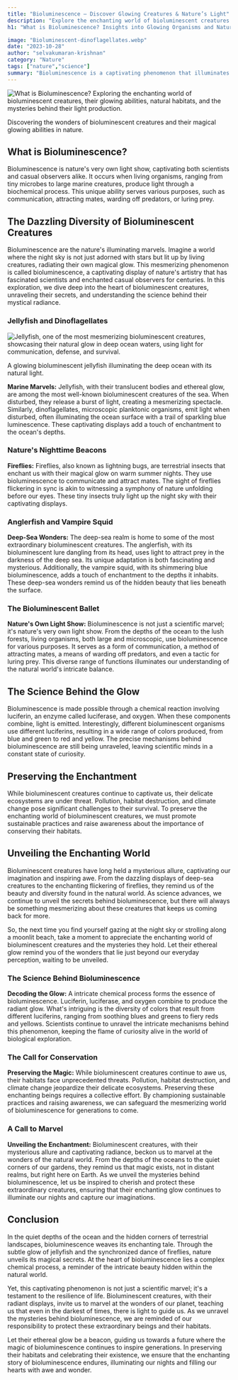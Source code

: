 ```yaml
---
title: "Bioluminescence – Discover Glowing Creatures & Nature’s Light"
description: "Explore the enchanting world of bioluminescent creatures. Learn how certain organisms produce light naturally and the science behind this fascinating phenomenon."
h1: "What is Bioluminescence? Insights into Glowing Organisms and Nature"

image: "Bioluminescent-dinoflagellates.webp"
date: "2023-10-28"
author: "selvakumaran-krishnan"
category: "Nature"
tags: ["nature","science"]
summary: "Bioluminescence is a captivating phenomenon that illuminates the natural world with its magical glow. It is the ability of certain organisms to produce light through a chemical reaction within their bodies. In this article, we will embark on a journey to uncover the mysteries surrounding bioluminescent creatures and delve into the mesmerizing allure they possess."
---
```


![What is Bioluminescence? Exploring the enchanting world of bioluminescent creatures, their glowing abilities, natural habitats, and the mysteries behind their light production.](/assets/images/blog/Bioluminescent-dinoflagellates.webp "Discover Bioluminescence: The Fascinating Glow of Nature's Living Lights")

Discovering the wonders of bioluminescent creatures and their magical glowing abilities in nature.

What is Bioluminescence?
------------------------

Bioluminescence is nature's very own light show, captivating both scientists and casual observers alike. It occurs when living organisms, ranging from tiny microbes to large marine creatures, produce light through a biochemical process. This unique ability serves various purposes, such as communication, attracting mates, warding off predators, or luring prey.

The Dazzling Diversity of Bioluminescent Creatures
--------------------------------------------------

Bioluminescence are the nature's illuminating marvels. Imagine a world where the night sky is not just adorned with stars but lit up by living creatures, radiating their own magical glow. This mesmerizing phenomenon is called bioluminescence, a captivating display of nature's artistry that has fascinated scientists and enchanted casual observers for centuries. In this exploration, we dive deep into the heart of bioluminescent creatures, unraveling their secrets, and understanding the science behind their mystical radiance.

### Jellyfish and Dinoflagellates

![Jellyfish, one of the most mesmerizing bioluminescent creatures, showcasing their natural glow in deep ocean waters, using light for communication, defense, and survival.](/assets/images/blog/jelly-fish-Bioluminescence.webp "Jellyfish: The Glowing Marvels of Bioluminescent Ocean Life")

A glowing bioluminescent jellyfish illuminating the deep ocean with its natural light.

**Marine Marvels:** Jellyfish, with their translucent bodies and ethereal glow, are among the most well-known bioluminescent creatures of the sea. When disturbed, they release a burst of light, creating a mesmerizing spectacle. Similarly, dinoflagellates, microscopic planktonic organisms, emit light when disturbed, often illuminating the ocean surface with a trail of sparkling blue luminescence. These captivating displays add a touch of enchantment to the ocean's depths.

### Nature's Nighttime Beacons

**Fireflies:** Fireflies, also known as lightning bugs, are terrestrial insects that enchant us with their magical glow on warm summer nights. They use bioluminescence to communicate and attract mates. The sight of fireflies flickering in sync is akin to witnessing a symphony of nature unfolding before our eyes. These tiny insects truly light up the night sky with their captivating displays.

### Anglerfish and Vampire Squid

**Deep-Sea Wonders:** The deep-sea realm is home to some of the most extraordinary bioluminescent creatures. The anglerfish, with its bioluminescent lure dangling from its head, uses light to attract prey in the darkness of the deep sea. Its unique adaptation is both fascinating and mysterious. Additionally, the vampire squid, with its shimmering blue bioluminescence, adds a touch of enchantment to the depths it inhabits. These deep-sea wonders remind us of the hidden beauty that lies beneath the surface.

### The Bioluminescent Ballet

**Nature's Own Light Show:** Bioluminescence is not just a scientific marvel; it's nature's very own light show. From the depths of the ocean to the lush forests, living organisms, both large and microscopic, use bioluminescence for various purposes. It serves as a form of communication, a method of attracting mates, a means of warding off predators, and even a tactic for luring prey. This diverse range of functions illuminates our understanding of the natural world's intricate balance.

The Science Behind the Glow
---------------------------

Bioluminescence is made possible through a chemical reaction involving luciferin, an enzyme called luciferase, and oxygen. When these components combine, light is emitted. Interestingly, different bioluminescent organisms use different luciferins, resulting in a wide range of colors produced, from blue and green to red and yellow. The precise mechanisms behind bioluminescence are still being unraveled, leaving scientific minds in a constant state of curiosity.

Preserving the Enchantment
--------------------------

While bioluminescent creatures continue to captivate us, their delicate ecosystems are under threat. Pollution, habitat destruction, and climate change pose significant challenges to their survival. To preserve the enchanting world of bioluminescent creatures, we must promote sustainable practices and raise awareness about the importance of conserving their habitats.

Unveiling the Enchanting World
------------------------------

Bioluminescent creatures have long held a mysterious allure, captivating our imagination and inspiring awe. From the dazzling displays of deep-sea creatures to the enchanting flickering of fireflies, they remind us of the beauty and diversity found in the natural world. As science advances, we continue to unveil the secrets behind bioluminescence, but there will always be something mesmerizing about these creatures that keeps us coming back for more.

So, the next time you find yourself gazing at the night sky or strolling along a moonlit beach, take a moment to appreciate the enchanting world of bioluminescent creatures and the mysteries they hold. Let their ethereal glow remind you of the wonders that lie just beyond our everyday perception, waiting to be unveiled.

### The Science Behind Bioluminescence

**Decoding the Glow:** A intricate chemical process forms the essence of bioluminescence. Luciferin, luciferase, and oxygen combine to produce the radiant glow. What's intriguing is the diversity of colors that result from different luciferins, ranging from soothing blues and greens to fiery reds and yellows. Scientists continue to unravel the intricate mechanisms behind this phenomenon, keeping the flame of curiosity alive in the world of biological exploration.

### The Call for Conservation

**Preserving the Magic:** While bioluminescent creatures continue to awe us, their habitats face unprecedented threats. Pollution, habitat destruction, and climate change jeopardize their delicate ecosystems. Preserving these enchanting beings requires a collective effort. By championing sustainable practices and raising awareness, we can safeguard the mesmerizing world of bioluminescence for generations to come.

### A Call to Marvel

**Unveiling the Enchantment:** Bioluminescent creatures, with their mysterious allure and captivating radiance, beckon us to marvel at the wonders of the natural world. From the depths of the oceans to the quiet corners of our gardens, they remind us that magic exists, not in distant realms, but right here on Earth. As we unveil the mysteries behind bioluminescence, let us be inspired to cherish and protect these extraordinary creatures, ensuring that their enchanting glow continues to illuminate our nights and capture our imaginations.

Conclusion
----------

In the quiet depths of the ocean and the hidden corners of terrestrial landscapes, bioluminescence weaves its enchanting tale. Through the subtle glow of jellyfish and the synchronized dance of fireflies, nature unveils its magical secrets. At the heart of bioluminescence lies a complex chemical process, a reminder of the intricate beauty hidden within the natural world.

Yet, this captivating phenomenon is not just a scientific marvel; it's a testament to the resilience of life. Bioluminescent creatures, with their radiant displays, invite us to marvel at the wonders of our planet, teaching us that even in the darkest of times, there is light to guide us. As we unravel the mysteries behind bioluminescence, we are reminded of our responsibility to protect these extraordinary beings and their habitats.

Let their ethereal glow be a beacon, guiding us towards a future where the magic of bioluminescence continues to inspire generations. In preserving their habitats and celebrating their existence, we ensure that the enchanting story of bioluminescence endures, illuminating our nights and filling our hearts with awe and wonder.